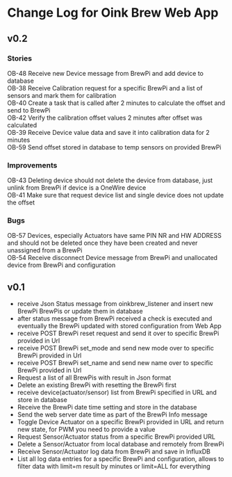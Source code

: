 # Change Log for Oink Brew Web App 


## v0.2

### Stories
OB-48 	Receive new Device message from BrewPi and add device to database  
OB-38 	Receive Calibration request for a specific BrewPi and a list of sensors and mark them for calibration  
OB-40 	Create a task that is called after 2 minutes to calculate the offset and send to BrewPi  
OB-42 	Verify the calibration offset values 2 minutes after offset was calculated  
OB-39 	Receive Device value data and save it into calibration data for 2 minutes  
OB-59 	Send offset stored in database to temp sensors on provided BrewPi  
  
### Improvements
OB-43 	Deleting device should not delete the device from database, just unlink from BrewPi if device is a OneWire device  
OB-41 	Make sure that request device list and single device does not update the offset  
  
### Bugs
OB-57 	Devices, especially Actuators have same PIN NR and HW ADDRESS and should not be deleted once they have been created and never unassigned from a BrewPi  
OB-54 	Receive disconnect Device message from BrewPi and unallocated device from BrewPi and configuration  
  

## v0.1
- receive Json Status message from oinkbrew_listener and insert new BrewPi BrewPis or update them in database
- after status message from BrewPi received a check is executed and eventually the BrewPi updated with stored configuration from Web App
- receive POST BrewPi reset request and send it over to specific BrewPi provided in Url
- receive POST BrewPi set_mode and send new mode over to specific BrewPi provided in Url
- receive POST BrewPi set_name and send new name over to specific BrewPi provided in Url
- Request a list of all BrewPis with result in Json format
- Delete an existing BrewPi with resetting the BrewPi first
- receive device(actuator/sensor) list from BrewPi specified in URL and store in database
- Receive the BrewPi date time setting and store in the database
- Send the web server date time as part of the BrewPi Info message
- Toggle Device Actuator on a specific BrewPi provided in URL and return new state, for PWM you need to provide a value
- Request Sensor/Actuator status from a specific BrewPi provided URL
- Delete a Sensor/Actuator from local database and remotely from BrewPi
- Receive Sensor/Actuator log data from BrewPi and save in InfluxDB
- List all log data entries for a specific BrewPi and configuration, allows to filter data with limit=m result by minutes or limit=ALL for everything